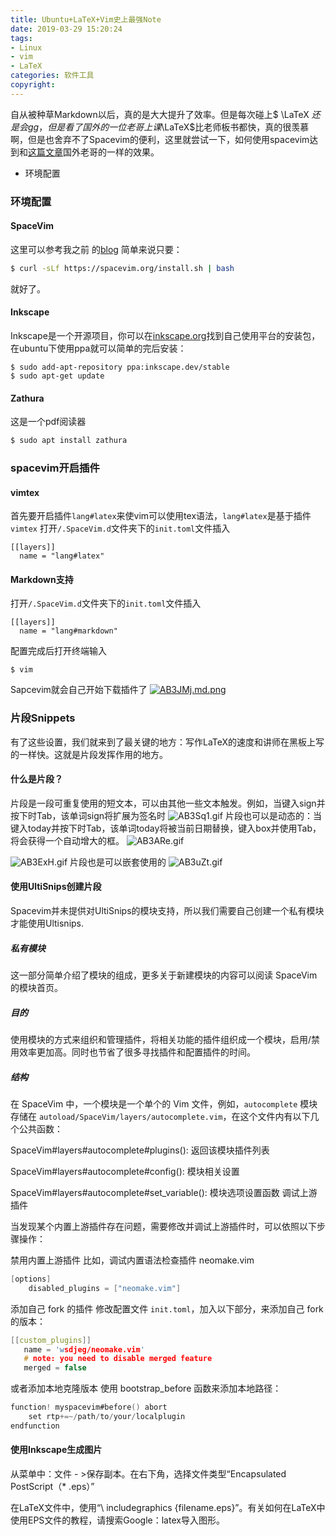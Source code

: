 ```yaml
---
title: Ubuntu+LaTeX+Vim史上最强Note
date: 2019-03-29 15:20:24
tags:
- Linux
- vim
- LaTeX
categories: 软件工具
copyright:
---
```

自从被种草Markdown以后，真的是大大提升了效率。但是每次碰上$ \LaTeX $还是会gg，但是看了国外的一位老哥上课$\LaTeX$比老师板书都快，真的很羡慕啊，但是也舍弃不了Spacevim的便利，这里就尝试一下，如何使用spacevim达到和[这篇文章](https://castel.dev/post/lecture-notes-1/)国外老哥的一样的效果。

+ 环境配置

### 环境配置
#### SpaceVim
这里可以参考我之前 的[blog](http://jinzhnegxu.online/2019/02/11/vim%E7%9A%84%E6%96%B0%E7%94%9F-Spacevim/)
简单来说只要：
```bash
$ curl -sLf https://spacevim.org/install.sh | bash
```
就好了。
#### Inkscape
Inkscape是一个开源项目，你可以在[inkscape.org](https://inkscape.org/)找到自己使用平台的安装包，在ubuntu下使用ppa就可以简单的完后安装：
```bash'
$ sudo add-apt-repository ppa:inkscape.dev/stable
$ sudo apt-get update
```
#### Zathura
这是一个pdf阅读器
```bash
$ sudo apt install zathura
```

### spacevim开启插件
#### vimtex
首先要开启插件`lang#latex`来使vim可以使用tex语法，`lang#latex`是基于插件`vimtex`
打开`/.SpaceVim.d`文件夹下的`init.toml`文件插入
```
[[layers]]
  name = "lang#latex"
```
#### Markdown支持
打开`/.SpaceVim.d`文件夹下的`init.toml`文件插入
```
[[layers]]
  name = "lang#markdown"
```
配置完成后打开终端输入
```
$ vim
```
Sapcevim就会自己开始下载插件了
[![AB3JMj.md.png](https://s2.ax1x.com/2019/03/29/AB3JMj.md.png)](https://imgchr.com/i/AB3JMj)
### 片段Snippets
有了这些设置，我们就来到了最关键的地方：写作LaTeX的速度和讲师在黑板上写的一样快。这就是片段发挥作用的地方。

#### 什么是片段？
片段是一段可重复使用的短文本，可以由其他一些文本触发。例如，当键入sign并按下时Tab，该单词sign将扩展为签名时
<img src="https://s2.ax1x.com/2019/03/29/AB3Sq1.gif" alt="AB3Sq1.gif" border="0" />
片段也可以是动态的：当键入today并按下时Tab，该单词today将被当前日期替换，键入box并使用Tab，将会获得一个自动增大的框。
<img src="https://s2.ax1x.com/2019/03/29/AB3ARe.gif" alt="AB3ARe.gif" border="0" />

<img src="https://s2.ax1x.com/2019/03/29/AB3ExH.gif" alt="AB3ExH.gif" border="0" />
片段也是可以嵌套使用的
<img src="https://s2.ax1x.com/2019/03/29/AB3uZt.gif" alt="AB3uZt.gif" border="0" />

#### 使用UltiSnips创建片段
Spacevim并未提供对UltiSnips的模块支持，所以我们需要自己创建一个私有模块才能使用Ultisnips.

##### 私有模块
这一部分简单介绍了模块的组成，更多关于新建模块的内容可以阅读 SpaceVim 的模块首页。

##### 目的

使用模块的方式来组织和管理插件，将相关功能的插件组织成一个模块，启用/禁用效率更加高。同时也节省了很多寻找插件和配置插件的时间。

##### 结构

在 SpaceVim 中，一个模块是一个单个的 Vim 文件，例如，`autocomplete` 模块存储在 `autoload/SpaceVim/layers/autocomplete.vim`，在这个文件内有以下几个公共函数：

SpaceVim#layers#autocomplete#plugins(): 返回该模块插件列表

SpaceVim#layers#autocomplete#config(): 模块相关设置

SpaceVim#layers#autocomplete#set_variable(): 模块选项设置函数
调试上游插件

当发现某个内置上游插件存在问题，需要修改并调试上游插件时，可以依照以下步骤操作：

禁用内置上游插件 比如，调试内置语法检查插件 neomake.vim
```c
[options]
    disabled_plugins = ["neomake.vim"]
```
添加自己 fork 的插件 修改配置文件 `init.toml`，加入以下部分，来添加自己 fork 的版本：
```c
[[custom_plugins]]
   name = 'wsdjeg/neomake.vim'
   # note: you need to disable merged feature
   merged = false
```
或者添加本地克隆版本 使用 bootstrap_before 函数来添加本地路径：
```c
function! myspacevim#before() abort
    set rtp+=~/path/to/your/localplugin
endfunction
```
#### 使用Inkscape生成图片
从菜单中：文件 - >保存副本。在右下角，选择文件类型“Encapsulated PostScript（* .eps）”

在LaTeX文件中，使用“\ includegraphics {filename.eps}”。有关如何在LaTeX中使用EPS文件的教程，请搜索Google：latex导入图形。
